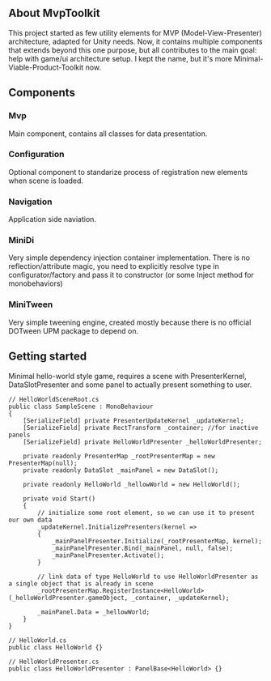 ## About MvpToolkit

This project started as few utility elements for MVP (Model-View-Presenter) architecture, adapted for Unity needs.
Now, it contains multiple components that extends beyond this one purpose, but all contributes to the main goal: help with game/ui architecture setup.
I kept the name, but it's more Minimal-Viable-Product-Toolkit now.

## Components

### Mvp

Main component, contains all classes for data presentation.

### Configuration

Optional component to standarize process of registration new elements when scene is loaded.

### Navigation

Application side naviation.

### MiniDi

Very simple dependency injection container implementation. There is no reflection/attribute magic, you need to explicitly resolve type in configurator/factory and pass it to constructor (or some Inject method for monobehaviors)

### MiniTween

Very simple tweening engine, created mostly because there is no official DOTween UPM package to depend on.


## Getting started

Minimal hello-world style game, requires a scene with PresenterKernel, DataSlotPresenter and some panel to actually present something to user.

    // HelloWorldSceneRoot.cs
    public class SampleScene : MonoBehaviour
    {
        [SerializeField] private PresenterUpdateKernel _updateKernel;
        [SerializeField] private RectTransform _container; //for inactive panels
        [SerializeField] private HelloWorldPresenter _helloWorldPresenter;

        private readonly PresenterMap _rootPresenterMap = new PresenterMap(null);
        private readonly DataSlot _mainPanel = new DataSlot();
    
        private readonly HelloWorld _hellowWorld = new HelloWorld();

        private void Start()
        {
            // initialize some root element, so we can use it to present our own data
            _updateKernel.InitializePresenters(kernel =>
            {
                _mainPanelPresenter.Initialize(_rootPresenterMap, kernel);
                _mainPanelPresenter.Bind(_mainPanel, null, false);
                _mainPanelPresenter.Activate();
            }

            // link data of type HelloWorld to use HelloWorldPresenter as a single object that is already in scene
            _rootPresenterMap.RegisterInstance<HelloWorld>(_helloWorldPresenter.gameObject, _container, _updateKernel);

            _mainPanel.Data = _hellowWorld;
        }
    }

    // HelloWorld.cs
    public class HelloWorld {}
    
    // HelloWorldPresenter.cs
    public class HelloWorldPresenter : PanelBase<HelloWorld> {}